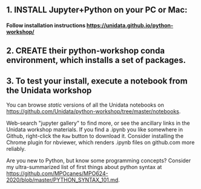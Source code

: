 ## 1. INSTALL Jupyter+Python on your PC or Mac:
#### Follow installation instructions https://unidata.github.io/python-workshop/

## 2. CREATE their python-workshop conda environment, which installs a set of **packages**. 

## 3. To test your install, execute a notebook from the Unidata workshop

You can browse _static_ versions of all the Unidata notebooks on https://github.com/Unidata/python-workshop/tree/master/notebooks. 

Web-search "jupyter gallery" to find more, or see the ancillary links in the Unidata workshop materials. If you find a .ipynb you like somewhere in Github, right-click the `Raw` button to download it. Consider installing the Chrome plugin for nbviewer, which renders .ipynb files on github.com more reliably. 

Are you new to Python, but know some programming concepts? Consider my ultra-summarized list of first things about python syntax at https://github.com/MPOcanes/MPO624-2020/blob/master/PYTHON_SYNTAX_101.md.
